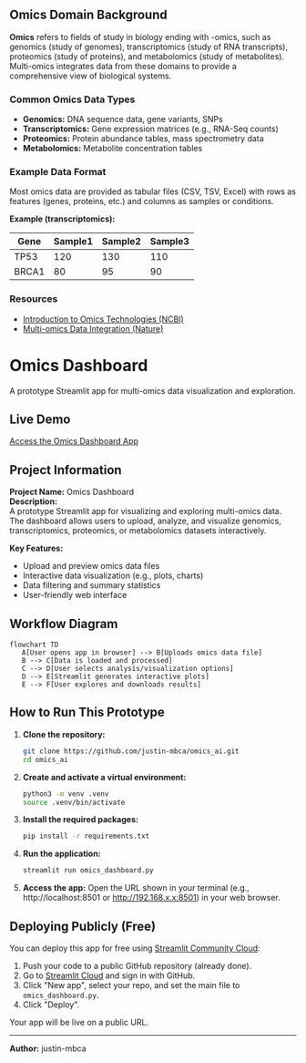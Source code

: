 [//]: # (Omics Domain Documentation)

## Omics Domain Background

**Omics** refers to fields of study in biology ending with -omics, such as genomics (study of genomes), transcriptomics (study of RNA transcripts), proteomics (study of proteins), and metabolomics (study of metabolites). Multi-omics integrates data from these domains to provide a comprehensive view of biological systems.

### Common Omics Data Types
- **Genomics:** DNA sequence data, gene variants, SNPs
- **Transcriptomics:** Gene expression matrices (e.g., RNA-Seq counts)
- **Proteomics:** Protein abundance tables, mass spectrometry data
- **Metabolomics:** Metabolite concentration tables

### Example Data Format
Most omics data are provided as tabular files (CSV, TSV, Excel) with rows as features (genes, proteins, etc.) and columns as samples or conditions.

**Example (transcriptomics):**

| Gene   | Sample1 | Sample2 | Sample3 |
|--------|---------|---------|---------|
| TP53   |  120    |  130    |  110    |
| BRCA1  |   80    |   95    |   90    |

### Resources
- [Introduction to Omics Technologies (NCBI)](https://www.ncbi.nlm.nih.gov/pmc/articles/PMC6466120/)
- [Multi-omics Data Integration (Nature)](https://www.nature.com/articles/s41576-018-0017-8)

# Omics Dashboard

A prototype Streamlit app for multi-omics data visualization and exploration.

## Live Demo

[Access the Omics Dashboard App](https://omicsai.streamlit.app)

## Project Information

**Project Name:** Omics Dashboard  
**Description:**  
A prototype Streamlit app for visualizing and exploring multi-omics data. The dashboard allows users to upload, analyze, and visualize genomics, transcriptomics, proteomics, or metabolomics datasets interactively.

**Key Features:**
- Upload and preview omics data files
- Interactive data visualization (e.g., plots, charts)
- Data filtering and summary statistics
- User-friendly web interface

## Workflow Diagram

```mermaid
flowchart TD
   A[User opens app in browser] --> B[Uploads omics data file]
   B --> C[Data is loaded and processed]
   C --> D[User selects analysis/visualization options]
   D --> E[Streamlit generates interactive plots]
   E --> F[User explores and downloads results]
```

## How to Run This Prototype

1. **Clone the repository:**
   ```bash
   git clone https://github.com/justin-mbca/omics_ai.git
   cd omics_ai
   ```

2. **Create and activate a virtual environment:**
   ```bash
   python3 -m venv .venv
   source .venv/bin/activate
   ```

3. **Install the required packages:**
   ```bash
   pip install -r requirements.txt
   ```

4. **Run the application:**
   ```bash
   streamlit run omics_dashboard.py
   ```

5. **Access the app:**
   Open the URL shown in your terminal (e.g., http://localhost:8501 or http://192.168.x.x:8501) in your web browser.

## Deploying Publicly (Free)

You can deploy this app for free using [Streamlit Community Cloud](https://streamlit.io/cloud):

1. Push your code to a public GitHub repository (already done).
2. Go to [Streamlit Cloud](https://streamlit.io/cloud) and sign in with GitHub.
3. Click "New app", select your repo, and set the main file to `omics_dashboard.py`.
4. Click "Deploy".

Your app will be live on a public URL.

---

**Author:** justin-mbca
